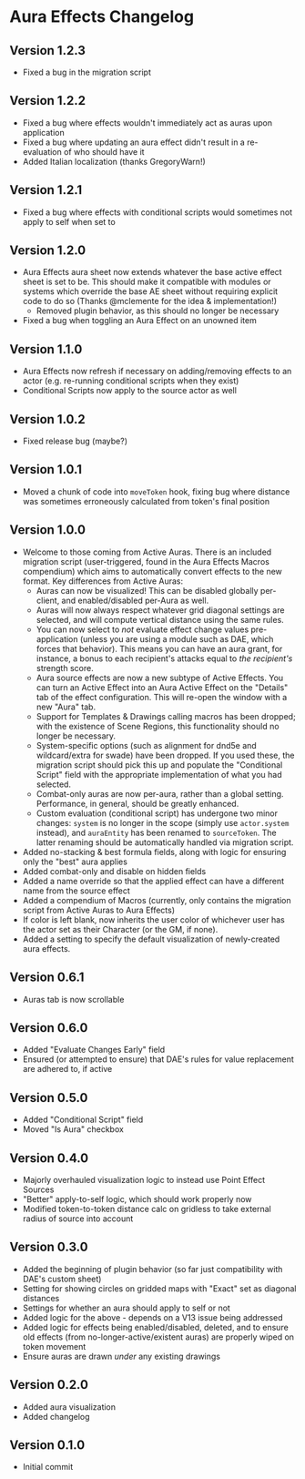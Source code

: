 # Aura Effects Changelog

## Version 1.2.3
- Fixed a bug in the migration script

## Version 1.2.2
- Fixed a bug where effects wouldn't immediately act as auras upon application
- Fixed a bug where updating an aura effect didn't result in a re-evaluation of who should have it
- Added Italian localization (thanks GregoryWarn!)

## Version 1.2.1
- Fixed a bug where effects with conditional scripts would sometimes not apply to self when set to

## Version 1.2.0
- Aura Effects aura sheet now extends whatever the base active effect sheet is set to be. This should make it compatible with modules or systems which override the base AE sheet without requiring explicit code to do so (Thanks @mclemente for the idea & implementation!)
  - Removed plugin behavior, as this should no longer be necessary
- Fixed a bug when toggling an Aura Effect on an unowned item

## Version 1.1.0
- Aura Effects now refresh if necessary on adding/removing effects to an actor (e.g. re-running conditional scripts when they exist)
- Conditional Scripts now apply to the source actor as well

## Version 1.0.2
- Fixed release bug (maybe?)

## Version 1.0.1
- Moved a chunk of code into `moveToken` hook, fixing bug where distance was sometimes erroneously calculated from token's final position

## Version 1.0.0
- Welcome to those coming from Active Auras. There is an included migration script (user-triggered, found in the Aura Effects Macros compendium) which aims to automatically convert effects to the new format. Key differences from Active Auras:
  - Auras can now be visualized! This can be disabled globally per-client, and enabled/disabled per-Aura as well.
  - Auras will now always respect whatever grid diagonal settings are selected, and will compute vertical distance using the same rules.
  - You can now select to _not_ evaluate effect change values pre-application (unless you are using a module such as DAE, which forces that behavior). This means you can have an aura grant, for instance, a bonus to each recipient's attacks equal to _the recipient's_ strength score.
  - Aura source effects are now a new subtype of Active Effects. You can turn an Active Effect into an Aura Active Effect on the "Details" tab of the effect configuration. This will re-open the window with a new "Aura" tab.
  - Support for Templates & Drawings calling macros has been dropped; with the existence of Scene Regions, this functionality should no longer be necessary.
  - System-specific options (such as alignment for dnd5e and wildcard/extra for swade) have been dropped. If you used these, the migration script should pick this up and populate the "Conditional Script" field with the appropriate implementation of what you had selected.
  - Combat-only auras are now per-aura, rather than a global setting. Performance, in general, should be greatly enhanced.
  - Custom evaluation (conditional script) has undergone two minor changes: `system` is no longer in the scope (simply use `actor.system` instead), and `auraEntity` has been renamed to `sourceToken`. The latter renaming should be automatically handled via migration script.
- Added no-stacking & best formula fields, along with logic for ensuring only the "best" aura applies
- Added combat-only and disable on hidden fields
- Added a name override so that the applied effect can have a different name from the source effect
- Added a compendium of Macros (currently, only contains the migration script from Active Auras to Aura Effects)
- If color is left blank, now inherits the user color of whichever user has the actor set as their Character (or the GM, if none).
- Added a setting to specify the default visualization of newly-created aura effects.

## Version 0.6.1
- Auras tab is now scrollable

## Version 0.6.0
- Added "Evaluate Changes Early" field
- Ensured (or attempted to ensure) that DAE's rules for value replacement are adhered to, if active

## Version 0.5.0
- Added "Conditional Script" field
- Moved "Is Aura" checkbox

## Version 0.4.0
- Majorly overhauled visualization logic to instead use Point Effect Sources
- "Better" apply-to-self logic, which should work properly now
- Modified token-to-token distance calc on gridless to take external radius of source into account

## Version 0.3.0
- Added the beginning of plugin behavior (so far just compatibility with DAE's custom sheet)
- Setting for showing circles on gridded maps with "Exact" set as diagonal distances
- Settings for whether an aura should apply to self or not
- Added logic for the above - depends on a V13 issue being addressed
- Added logic for effects being enabled/disabled, deleted, and to ensure old effects (from no-longer-active/existent auras) are properly wiped on token movement
- Ensure auras are drawn _under_ any existing drawings

## Version 0.2.0
- Added aura visualization
- Added changelog

## Version 0.1.0
- Initial commit